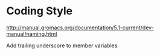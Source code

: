 # Coding Style
http://manual.gromacs.org/documentation/5.1-current/dev-manual/naming.html

Add trailing underscore to member variables
